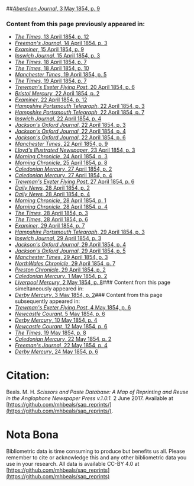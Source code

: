 ##[*Aberdeen Journal*, 3 May 1854, p. 9](https://mhbeals.github.io/sap_html/Aberdeen-Journal/Aberdeen-Journal-3-May-1854-p-9)

### Content from this page previously appeared in:
+ [*The Times*, 13 April 1854, p. 12](https://mhbeals.github.io/sap_html/The-Times/The-Times-13-April-1854-p-12)
+ [*Freeman's Journal*, 14 April 1854, p. 3](https://mhbeals.github.io/sap_html/Freeman's-Journal/Freeman's-Journal-14-April-1854-p-3)
+ [*Examiner*, 15 April 1854, p. 9](https://mhbeals.github.io/sap_html/Examiner/Examiner-15-April-1854-p-9)
+ [*Ipswich Journal*, 15 April 1854, p. 3](https://mhbeals.github.io/sap_html/Ipswich-Journal/Ipswich-Journal-15-April-1854-p-3)
+ [*The Times*, 18 April 1854, p. 7](https://mhbeals.github.io/sap_html/The-Times/The-Times-18-April-1854-p-7)
+ [*The Times*, 18 April 1854, p. 10](https://mhbeals.github.io/sap_html/The-Times/The-Times-18-April-1854-p-10)
+ [*Manchester Times*, 19 April 1854, p. 5](https://mhbeals.github.io/sap_html/Manchester-Times/Manchester-Times-19-April-1854-p-5)
+ [*The Times*, 19 April 1854, p. 7](https://mhbeals.github.io/sap_html/The-Times/The-Times-19-April-1854-p-7)
+ [*Trewman's Exeter Flying Post*, 20 April 1854, p. 6](https://mhbeals.github.io/sap_html/Trewman's-Exeter-Flying-Post/Trewman's-Exeter-Flying-Post-20-April-1854-p-6)
+ [*Bristol Mercury*, 22 April 1854, p. 2](https://mhbeals.github.io/sap_html/Bristol-Mercury/Bristol-Mercury-22-April-1854-p-2)
+ [*Examiner*, 22 April 1854, p. 12](https://mhbeals.github.io/sap_html/Examiner/Examiner-22-April-1854-p-12)
+ [*Hampshire Portsmouth Telegraph*, 22 April 1854, p. 3](https://mhbeals.github.io/sap_html/Hampshire-Portsmouth-Telegraph/Hampshire-Portsmouth-Telegraph-22-April-1854-p-3)
+ [*Hampshire Portsmouth Telegraph*, 22 April 1854, p. 7](https://mhbeals.github.io/sap_html/Hampshire-Portsmouth-Telegraph/Hampshire-Portsmouth-Telegraph-22-April-1854-p-7)
+ [*Ipswich Journal*, 22 April 1854, p. 4](https://mhbeals.github.io/sap_html/Ipswich-Journal/Ipswich-Journal-22-April-1854-p-4)
+ [*Jackson's Oxford Journal*, 22 April 1854, p. 3](https://mhbeals.github.io/sap_html/Jackson's-Oxford-Journal/Jackson's-Oxford-Journal-22-April-1854-p-3)
+ [*Jackson's Oxford Journal*, 22 April 1854, p. 4](https://mhbeals.github.io/sap_html/Jackson's-Oxford-Journal/Jackson's-Oxford-Journal-22-April-1854-p-4)
+ [*Jackson's Oxford Journal*, 22 April 1854, p. 6](https://mhbeals.github.io/sap_html/Jackson's-Oxford-Journal/Jackson's-Oxford-Journal-22-April-1854-p-6)
+ [*Manchester Times*, 22 April 1854, p. 9](https://mhbeals.github.io/sap_html/Manchester-Times/Manchester-Times-22-April-1854-p-9)
+ [*Lloyd's Illustrated Newspaper*, 23 April 1854, p. 3](https://mhbeals.github.io/sap_html/Lloyd's-Illustrated-Newspaper/Lloyd's-Illustrated-Newspaper-23-April-1854-p-3)
+ [*Morning Chronicle*, 24 April 1854, p. 3](https://mhbeals.github.io/sap_html/Morning-Chronicle/Morning-Chronicle-24-April-1854-p-3)
+ [*Morning Chronicle*, 25 April 1854, p. 8](https://mhbeals.github.io/sap_html/Morning-Chronicle/Morning-Chronicle-25-April-1854-p-8)
+ [*Caledonian Mercury*, 27 April 1854, p. 2](https://mhbeals.github.io/sap_html/Caledonian-Mercury/Caledonian-Mercury-27-April-1854-p-2)
+ [*Caledonian Mercury*, 27 April 1854, p. 4](https://mhbeals.github.io/sap_html/Caledonian-Mercury/Caledonian-Mercury-27-April-1854-p-4)
+ [*Trewman's Exeter Flying Post*, 27 April 1854, p. 6](https://mhbeals.github.io/sap_html/Trewman's-Exeter-Flying-Post/Trewman's-Exeter-Flying-Post-27-April-1854-p-6)
+ [*Daily News*, 28 April 1854, p. 2](https://mhbeals.github.io/sap_html/Daily-News/Daily-News-28-April-1854-p-2)
+ [*Daily News*, 28 April 1854, p. 4](https://mhbeals.github.io/sap_html/Daily-News/Daily-News-28-April-1854-p-4)
+ [*Morning Chronicle*, 28 April 1854, p. 1](https://mhbeals.github.io/sap_html/Morning-Chronicle/Morning-Chronicle-28-April-1854-p-1)
+ [*Morning Chronicle*, 28 April 1854, p. 4](https://mhbeals.github.io/sap_html/Morning-Chronicle/Morning-Chronicle-28-April-1854-p-4)
+ [*The Times*, 28 April 1854, p. 3](https://mhbeals.github.io/sap_html/The-Times/The-Times-28-April-1854-p-3)
+ [*The Times*, 28 April 1854, p. 6](https://mhbeals.github.io/sap_html/The-Times/The-Times-28-April-1854-p-6)
+ [*Examiner*, 29 April 1854, p. 7](https://mhbeals.github.io/sap_html/Examiner/Examiner-29-April-1854-p-7)
+ [*Hampshire Portsmouth Telegraph*, 29 April 1854, p. 3](https://mhbeals.github.io/sap_html/Hampshire-Portsmouth-Telegraph/Hampshire-Portsmouth-Telegraph-29-April-1854-p-3)
+ [*Ipswich Journal*, 29 April 1854, p. 3](https://mhbeals.github.io/sap_html/Ipswich-Journal/Ipswich-Journal-29-April-1854-p-3)
+ [*Jackson's Oxford Journal*, 29 April 1854, p. 4](https://mhbeals.github.io/sap_html/Jackson's-Oxford-Journal/Jackson's-Oxford-Journal-29-April-1854-p-4)
+ [*Jackson's Oxford Journal*, 29 April 1854, p. 5](https://mhbeals.github.io/sap_html/Jackson's-Oxford-Journal/Jackson's-Oxford-Journal-29-April-1854-p-5)
+ [*Manchester Times*, 29 April 1854, p. 3](https://mhbeals.github.io/sap_html/Manchester-Times/Manchester-Times-29-April-1854-p-3)
+ [*NorthWales Chronicle*, 29 April 1854, p. 7](https://mhbeals.github.io/sap_html/NorthWales-Chronicle/NorthWales-Chronicle-29-April-1854-p-7)
+ [*Preston Chronicle*, 29 April 1854, p. 2](https://mhbeals.github.io/sap_html/Preston-Chronicle/Preston-Chronicle-29-April-1854-p-2)
+ [*Caledonian Mercury*, 1 May 1854, p. 2](https://mhbeals.github.io/sap_html/Caledonian-Mercury/Caledonian-Mercury-1-May-1854-p-2)
+ [*Liverpool Mercury*, 2 May 1854, p. 8](https://mhbeals.github.io/sap_html/Liverpool-Mercury/Liverpool-Mercury-2-May-1854-p-8)### Content from this page simeltaneously appeared in:
+ [*Derby Mercury*, 3 May 1854, p. 2](https://mhbeals.github.io/sap_html/Derby-Mercury/Derby-Mercury-3-May-1854-p-2)### Content from this page subsequently appeared in:
+ [*Trewman's Exeter Flying Post*, 4 May 1854, p. 6](https://mhbeals.github.io/sap_html/Trewman's-Exeter-Flying-Post/Trewman's-Exeter-Flying-Post-4-May-1854-p-6)
+ [*Newcastle Courant*, 5 May 1854, p. 6](https://mhbeals.github.io/sap_html/Newcastle-Courant/Newcastle-Courant-5-May-1854-p-6)
+ [*Derby Mercury*, 10 May 1854, p. 4](https://mhbeals.github.io/sap_html/Derby-Mercury/Derby-Mercury-10-May-1854-p-4)
+ [*Newcastle Courant*, 12 May 1854, p. 6](https://mhbeals.github.io/sap_html/Newcastle-Courant/Newcastle-Courant-12-May-1854-p-6)
+ [*The Times*, 19 May 1854, p. 8](https://mhbeals.github.io/sap_html/The-Times/The-Times-19-May-1854-p-8)
+ [*Caledonian Mercury*, 22 May 1854, p. 2](https://mhbeals.github.io/sap_html/Caledonian-Mercury/Caledonian-Mercury-22-May-1854-p-2)
+ [*Freeman's Journal*, 22 May 1854, p. 4](https://mhbeals.github.io/sap_html/Freeman's-Journal/Freeman's-Journal-22-May-1854-p-4)
+ [*Derby Mercury*, 24 May 1854, p. 6](https://mhbeals.github.io/sap_html/Derby-Mercury/Derby-Mercury-24-May-1854-p-6)
                    
# Citation: 

Beals. M. H. *Scissors and Paste Database: A Map of Reprinting and Reuse in the Anglophone Newspaper Press v.1.0.1.* 2 June 2017. Available at [https://github.com/mhbeals/sap_reprints/](https://github.com/mhbeals/sap_reprints/). 
                    
# Nota Bona

Bibliometric data is time consuming to produce but benefits us all. Please remember to cite or acknowledge this and any other bibliometric data you use in your research. All data is available CC-BY 4.0 at [https://github.com/mhbeals/sap_reprints](https://github.com/mhbeals/sap_reprints)